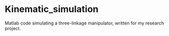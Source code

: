 # Kinematic_simulation
Matlab code simulating a three-linkage manipulator, written for my research project.
